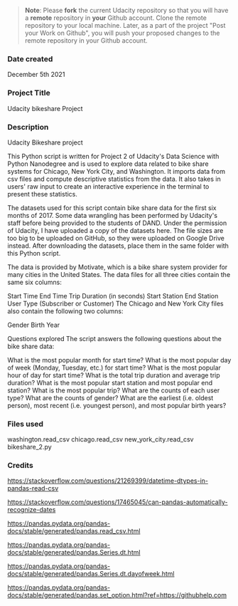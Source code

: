 >**Note**: Please **fork** the current Udacity repository so that you will have a **remote** repository in **your** Github account. Clone the remote repository to your local machine. Later, as a part of the project "Post your Work on Github", you will push your proposed changes to the remote repository in your Github account.

### Date created
December 5th 2021

### Project Title
Udacity bikeshare Project

### Description
Udacity Bikeshare project

This Python script is written for Project 2  of Udacity's Data Science with Python Nanodegree and is used to explore data related to bike share systems for Chicago, New York City, and Washington. It imports data from csv files and compute descriptive statistics from the data. It also takes in users' raw input to create an interactive experience in the terminal to present these statistics.

The datasets used for this script contain bike share data for the first six months of 2017. Some data wrangling has been performed by Udacity's staff before being provided to the students of DAND. Under the permission of Udacity, I have uploaded a copy of the datasets here. The file sizes are too big to be uploaded on GitHub, so they were uploaded on Google Drive instead. After downloading the datasets, place them in the same folder with this Python script.

The data is provided by Motivate, which is a bike share system provider for many cities in the United States. The data files for all three cities contain the same six columns:

Start Time
End Time
Trip Duration (in seconds)
Start Station
End Station
User Type (Subscriber or Customer)
The Chicago and New York City files also contain the following two columns:

Gender
Birth Year

Questions explored
The script answers the following questions about the bike share data:

What is the most popular month for start time?
What is the most popular day of week (Monday, Tuesday, etc.) for start time?
What is the most popular hour of day for start time?
What is the total trip duration and average trip duration?
What is the most popular start station and most popular end station?
What is the most popular trip?
What are the counts of each user type?
What are the counts of gender?
What are the earliest (i.e. oldest person), most recent (i.e. youngest person), and most popular birth years?

### Files used
washington.read_csv
chicago.read_csv
new_york_city.read_csv
bikeshare_2.py

### Credits
https://stackoverflow.com/questions/21269399/datetime-dtypes-in-pandas-read-csv

https://stackoverflow.com/questions/17465045/can-pandas-automatically-recognize-dates

https://pandas.pydata.org/pandas-docs/stable/generated/pandas.read_csv.html

https://pandas.pydata.org/pandas-docs/stable/generated/pandas.Series.dt.html

https://pandas.pydata.org/pandas-docs/stable/generated/pandas.Series.dt.dayofweek.html

https://pandas.pydata.org/pandas-docs/stable/generated/pandas.set_option.html?ref=https://githubhelp.com

